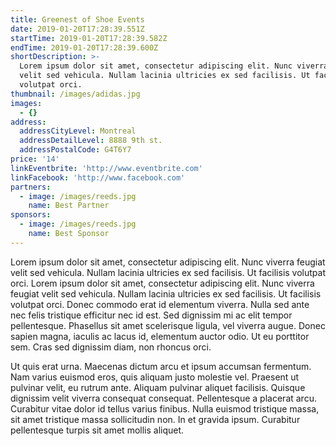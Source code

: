 ```yaml
---
title: Greenest of Shoe Events
date: 2019-01-20T17:28:39.551Z
startTime: 2019-01-20T17:28:39.582Z
endTime: 2019-01-20T17:28:39.600Z
shortDescription: >-
  Lorem ipsum dolor sit amet, consectetur adipiscing elit. Nunc viverra feugiat
  velit sed vehicula. Nullam lacinia ultricies ex sed facilisis. Ut facilisis
  volutpat orci. 
thumbnail: /images/adidas.jpg
images:
  - {}
address:
  addressCityLevel: Montreal
  addressDetailLevel: 8888 9th st.
  addressPostalCode: G4T6Y7
price: '14'
linkEventbrite: 'http://www.eventbrite.com'
linkFacebook: 'http://www.facebook.com'
partners:
  - image: /images/reeds.jpg
    name: Best Partner
sponsors:
  - image: /images/reeds.jpg
    name: Best Sponsor
---
```

Lorem ipsum dolor sit amet, consectetur adipiscing elit. Nunc viverra feugiat velit sed vehicula. Nullam lacinia ultricies ex sed facilisis. Ut facilisis volutpat orci. Lorem ipsum dolor sit amet, consectetur adipiscing elit. Nunc viverra feugiat velit sed vehicula. Nullam lacinia ultricies ex sed facilisis. Ut facilisis volutpat orci. Donec commodo erat id elementum viverra. Nulla sed ante nec felis tristique efficitur nec id est. Sed dignissim mi ac elit tempor pellentesque. Phasellus sit amet scelerisque ligula, vel viverra augue. Donec sapien magna, iaculis ac lacus id, elementum auctor odio. Ut eu porttitor sem. Cras sed dignissim diam, non rhoncus orci.



Ut quis erat urna. Maecenas dictum arcu et ipsum accumsan fermentum. Nam varius euismod eros, quis aliquam justo molestie vel. Praesent ut pulvinar velit, eu rutrum ante. Aliquam pulvinar aliquet facilisis. Quisque dignissim velit viverra consequat consequat. Pellentesque a placerat arcu. Curabitur vitae dolor id tellus varius finibus. Nulla euismod tristique massa, sit amet tristique massa sollicitudin non. In et gravida ipsum. Curabitur pellentesque turpis sit amet mollis aliquet.
